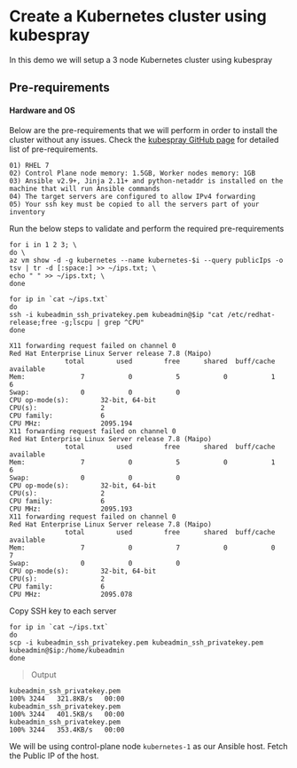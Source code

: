 # Create a Kubernetes cluster using kubespray
In this demo we will setup a 3 node Kubernetes cluster using kubespray

## Pre-requirements

#### Hardware and OS
Below are the pre-requirements that we will perform in order to install the cluster without any issues. Check the [kubespray GitHub page](https://github.com/kubernetes-sigs/kubespray#requirements) for detailed list of pre-requirements.

```shell
01) RHEL 7
02) Control Plane node memory: 1.5GB, Worker nodes memory: 1GB
03) Ansible v2.9+, Jinja 2.11+ and python-netaddr is installed on the machine that will run Ansible commands
04) The target servers are configured to allow IPv4 forwarding
05) Your ssh key must be copied to all the servers part of your inventory
```
Run the below steps to validate and perform the required pre-requirements

```shell
for i in 1 2 3; \
do \
az vm show -d -g kubernetes --name kubernetes-$i --query publicIps -o tsv | tr -d [:space:] >> ~/ips.txt; \
echo " " >> ~/ips.txt; \
done
```
```shell
for ip in `cat ~/ips.txt`
do
ssh -i kubeadmin_ssh_privatekey.pem kubeadmin@$ip "cat /etc/redhat-release;free -g;lscpu | grep ^CPU"
done
```
```shell
X11 forwarding request failed on channel 0
Red Hat Enterprise Linux Server release 7.8 (Maipo)
              total        used        free      shared  buff/cache   available
Mem:              7           0           5           0           1           6
Swap:             0           0           0
CPU op-mode(s):        32-bit, 64-bit
CPU(s):                2
CPU family:            6
CPU MHz:               2095.194
X11 forwarding request failed on channel 0
Red Hat Enterprise Linux Server release 7.8 (Maipo)
              total        used        free      shared  buff/cache   available
Mem:              7           0           5           0           1           6
Swap:             0           0           0
CPU op-mode(s):        32-bit, 64-bit
CPU(s):                2
CPU family:            6
CPU MHz:               2095.193
X11 forwarding request failed on channel 0
Red Hat Enterprise Linux Server release 7.8 (Maipo)
              total        used        free      shared  buff/cache   available
Mem:              7           0           7           0           0           7
Swap:             0           0           0
CPU op-mode(s):        32-bit, 64-bit
CPU(s):                2
CPU family:            6
CPU MHz:               2095.078
```

Copy SSH key to each server

```shell
for ip in `cat ~/ips.txt`
do
scp -i kubeadmin_ssh_privatekey.pem kubeadmin_ssh_privatekey.pem kubeadmin@$ip:/home/kubeadmin
done
```
> Output

```shell
kubeadmin_ssh_privatekey.pem                                                                                   100% 3244   321.8KB/s   00:00
kubeadmin_ssh_privatekey.pem                                                                                   100% 3244   401.5KB/s   00:00
kubeadmin_ssh_privatekey.pem                                                                                   100% 3244   353.4KB/s   00:00
```

We will be using control-plane node ```kubernetes-1``` as our Ansible host. Fetch the Public IP of the host.

```shell

```
